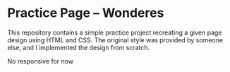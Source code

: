 # Practice Page – Wonderes

This repository contains a simple practice project recreating a given page design using HTML and CSS. The original style was provided by someone else, and I implemented the design from scratch.

No responsive for now
